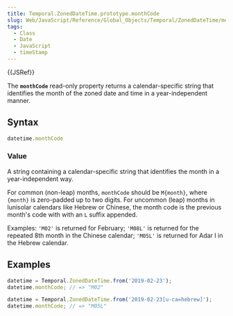 ```yaml
---
title: Temporal.ZonedDateTime.prototype.monthCode
slug: Web/JavaScript/Reference/Global_Objects/Temporal/ZonedDateTime/monthCode
tags:
  - Class
  - Date
  - JavaScript
  - timeStamp
---
```

{{JSRef}}

The **`monthCode`** read-only property returns a calendar-specific string that
identifies the month of the zoned date and time in a year-independent manner.

## Syntax

```js
datetime.monthCode
```

### Value

A string containing a calendar-specific string that identifies the month in a
year-independent way.

For common (non-leap) months, `monthCode` should be `M{month}`, where `{month}`
is zero-padded up to two digits. For uncommon (leap) months in lunisolar
calendars like Hebrew or Chinese, the month code is the previous month's code
with with an `L` suffix appended.

Examples: `'M02'` is returned for February; `'M08L'` is returned for the
repeated 8th month in the Chinese calendar; `'M05L'` is returned for Adar I in
the Hebrew calendar.

## Examples

```js
datetime = Temporal.ZonedDateTime.from('2019-02-23');
datetime.monthCode; // => "M02"

datetime = Temporal.ZonedDateTime.from('2019-02-23[u-ca=hebrew]');
datetime.monthCode; // => "M05L"
```
